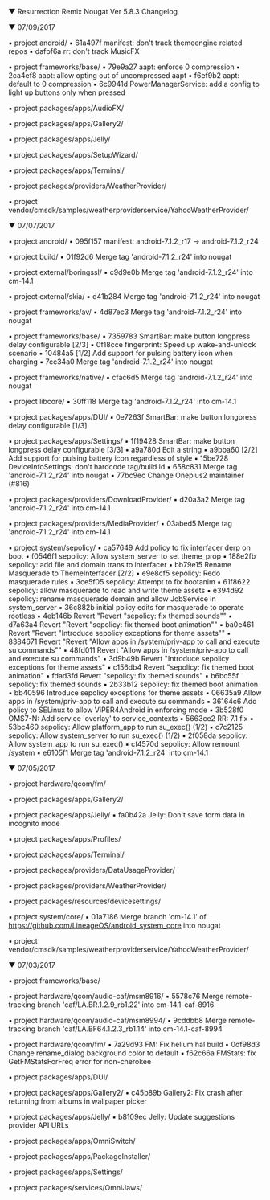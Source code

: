 
 ▼ Resurrection Remix Nougat Ver 5.8.3 Changelog


 ▼ 07/09/2017


 ▪ project android/
 ▪ 61a497f manifest: don't track themeengine related repos
 ▪ dafbf6a rr: don't track MusicFX

 ▪ project frameworks/base/
 ▪ 79e9a27 aapt: enforce 0 compression
 ▪ 2ca4ef8 aapt: allow opting out of uncompressed aapt
 ▪ f6ef9b2 aapt: default to 0 compression
 ▪ 6c9941d PowerManagerService: add a config to light up buttons only when pressed

 ▪ project packages/apps/AudioFX/

 ▪ project packages/apps/Gallery2/

 ▪ project packages/apps/Jelly/

 ▪ project packages/apps/SetupWizard/

 ▪ project packages/apps/Terminal/

 ▪ project packages/providers/WeatherProvider/

 ▪ project vendor/cmsdk/samples/weatherproviderservice/YahooWeatherProvider/

 ▼ 07/07/2017

 ▪ project android/
 ▪ 095f157 manifest: android-7.1.2_r17 -> android-7.1.2_r24

 ▪ project build/
 ▪ 01f92d6 Merge tag 'android-7.1.2_r24' into nougat

 ▪ project external/boringssl/
 ▪ c9d9e0b Merge tag 'android-7.1.2_r24' into cm-14.1

 ▪ project external/skia/
 ▪ d41b284 Merge tag 'android-7.1.2_r24' into nougat

 ▪ project frameworks/av/
 ▪ 4d87ec3 Merge tag 'android-7.1.2_r24' into nougat

 ▪ project frameworks/base/
 ▪ 7359783 SmartBar: make button longpress delay configurable [2/3]
 ▪ 0f18cce fingerprint: Speed up wake-and-unlock scenario
 ▪ 10484a5 [1/2] Add support for pulsing battery icon when charging
 ▪ 7cc34a0 Merge tag 'android-7.1.2_r24' into nougat

 ▪ project frameworks/native/
 ▪ cfac6d5 Merge tag 'android-7.1.2_r24' into nougat

 ▪ project libcore/
 ▪ 30ff118 Merge tag 'android-7.1.2_r24' into cm-14.1

 ▪ project packages/apps/DUI/
 ▪ 0e7263f SmartBar: make button longpress delay configurable [1/3]

 ▪ project packages/apps/Settings/
 ▪ 1f19428 SmartBar: make button longpress delay configurable [3/3]
 ▪ a9a780d Edit a string
 ▪ a9bba60 [2/2] Add support for pulsing battery icon regardless of style
 ▪ 15be728 DeviceInfoSettings: don't hardcode tag/build id
 ▪ 658c831 Merge tag 'android-7.1.2_r24' into nougat
 ▪ 77bc9ec Change Oneplus2 maintainer (#816)

 ▪ project packages/providers/DownloadProvider/
 ▪ d20a3a2 Merge tag 'android-7.1.2_r24' into cm-14.1

 ▪ project packages/providers/MediaProvider/
 ▪ 03abed5 Merge tag 'android-7.1.2_r24' into cm-14.1

 ▪ project system/sepolicy/
 ▪ ca57649 Add policy to fix interfacer derp on boot
 ▪ f0546f1 sepolicy: Allow system_server to set theme_prop
 ▪ 188e2fb sepolicy: add file and domain trans to interfacer
 ▪ bb79e15 Rename Masquerade to ThemeInterfacer [2/2]
 ▪ e9e8cf5 sepolicy: Redo masquerade rules
 ▪ 3ce5f05  sepolicy: Attempt to fix bootanim
 ▪ 61f8622 sepolicy: allow masquerade to read and write theme assets
 ▪ e394d92 sepolicy: rename masquerade domain and allow JobService in system_server
 ▪ 36c882b initial policy edits for masquerade to operate rootless
 ▪ 4eb146b Revert "Revert "sepolicy: fix themed sounds""
 ▪ d7a63a4 Revert "Revert "sepolicy: fix themed boot animation""
 ▪ ba0e461 Revert "Revert "Introduce sepolicy exceptions for theme assets""
 ▪ 8384671 Revert "Revert "Allow apps in /system/priv-app to call and execute su commands""
 ▪ 48fd011 Revert "Allow apps in /system/priv-app to call and execute su commands"
 ▪ 3d9b49b Revert "Introduce sepolicy exceptions for theme assets"
 ▪ c156db4 Revert "sepolicy: fix themed boot animation"
 ▪ fdad3fd Revert "sepolicy: fix themed sounds"
 ▪ b6bc55f sepolicy: fix themed sounds
 ▪ 2b33b12 sepolicy: fix themed boot animation
 ▪ bb40596 Introduce sepolicy exceptions for theme assets
 ▪ 06635a9 Allow apps in /system/priv-app to call and execute su commands
 ▪ 36164c6 Add policy to SELinux to allow ViPER4Android in enforcing mode
 ▪ 3b528f0 OMS7-N: Add service 'overlay' to service_contexts
 ▪ 5663ce2 RR: 7.1 fix
 ▪ 53bc460 sepolicy: Allow platform_app to run su_exec() (1/2)
 ▪ c7c2125 sepolicy: Allow system_server to run su_exec() (1/2)
 ▪ 2f058da sepolicy: Allow system_app to run su_exec()
 ▪ cf4570d sepolicy: Allow remount /system
 ▪ e6105f1 Merge tag 'android-7.1.2_r24' into cm-14.1

 ▼ 07/05/2017


 ▪ project hardware/qcom/fm/

 ▪ project packages/apps/Gallery2/

 ▪ project packages/apps/Jelly/
 ▪ fa0b42a Jelly: Don't save form data in incognito mode

 ▪ project packages/apps/Profiles/

 ▪ project packages/apps/Terminal/

 ▪ project packages/providers/DataUsageProvider/

 ▪ project packages/providers/WeatherProvider/

 ▪ project packages/resources/devicesettings/

 ▪ project system/core/
 ▪ 01a7186 Merge branch 'cm-14.1' of https://github.com/LineageOS/android_system_core into nougat

 ▪ project vendor/cmsdk/samples/weatherproviderservice/YahooWeatherProvider/

 ▼ 07/03/2017

 ▪ project frameworks/base/

 ▪ project hardware/qcom/audio-caf/msm8916/
 ▪ 5578c76 Merge remote-tracking branch 'caf/LA.BR.1.2.9_rb1.22' into cm-14.1-caf-8916

 ▪ project hardware/qcom/audio-caf/msm8994/
 ▪ 9cddbb8 Merge remote-tracking branch 'caf/LA.BF64.1.2.3_rb1.14' into cm-14.1-caf-8994

 ▪ project hardware/qcom/fm/
 ▪ 7a29d93 FM: Fix helium hal build
 ▪ 0df98d3 Change rename_dialog background color to default
 ▪ f62c66a FMStats: fix GetFMStatsForFreq error for non-cherokee

 ▪ project packages/apps/DUI/

 ▪ project packages/apps/Gallery2/
 ▪ c45b89b Gallery2: Fix crash after returning from albums in wallpaper picker

 ▪ project packages/apps/Jelly/
 ▪ b8109ec Jelly: Update suggestions provider API URLs

 ▪ project packages/apps/OmniSwitch/

 ▪ project packages/apps/PackageInstaller/

 ▪ project packages/apps/Settings/

 ▪ project packages/services/OmniJaws/
